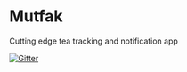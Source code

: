 # Mutfak
Cutting edge tea tracking and notification app

[![Gitter](https://badges.gitter.im/agbulutonur/community.svg)](https://gitter.im/agbulutonur/community?utm_source=badge&utm_medium=badge&utm_campaign=pr-badge)
